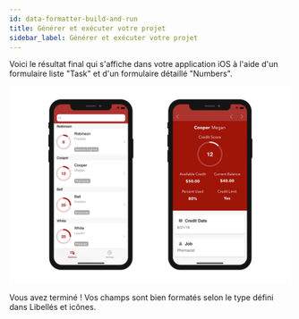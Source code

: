 ```yaml
---
id: data-formatter-build-and-run
title: Générer et exécuter votre projet
sidebar_label: Générer et exécuter votre projet
---
```

Voici le résultat final qui s'affiche dans votre application iOS à l'aide d'un formulaire liste "Task" et d'un formulaire détaillé "Numbers".

![Result data formatter iphone](assets/data-formatter/result-data-formatter-iphone.png)

Vous avez terminé ! Vos champs sont bien formatés selon le type défini dans Libellés et icônes.